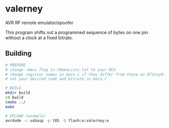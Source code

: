 # valerney
AVR RF remote emulator/spoofer

This program shifts out a programmed sequence of bytes on one pin without a clock at a fixed bitrate.

## Building
```sh
# PREPARE
# change -mmcu flag in CMakeLists.txt to your MCU
# change register names in main.c if they differ from those on ATtiny85
# set your desired code and bitrate in main.c

# BUILD
mkdir build
cd build
cmake ../
make

# UPLOAD (example)
avrdude -c usbasp -p t85 -U flash:w:valerney:e
```
